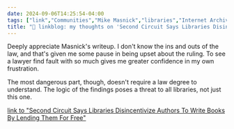 ```yaml
---
date: 2024-09-06T14:25:54-04:00
tags: ["link","Communities","Mike Masnick","libraries","Internet Archive","copyright","intellectual property","alienation of ownership"]
title: "🔗 linkblog: my thoughts on 'Second Circuit Says Libraries Disincentivize Authors To Write Books By Lending Them For Free'"
---
```

Deeply appreciate Masnick's writeup. I don't know the ins and outs of the law, and that's given me some pause in being upset about the ruling. To see a lawyer find fault with so much gives me greater confidence in my own frustration.

The most dangerous part, though, doesn't require a law degree to understand. The logic of the findings poses a threat to all libraries, not just this one.

[link to "Second Circuit Says Libraries Disincentivize Authors To Write Books By Lending Them For Free"](https://www.techdirt.com/2024/09/05/second-circuit-says-libraries-disincentivize-authors-to-write-books-by-lending-them-for-free/)